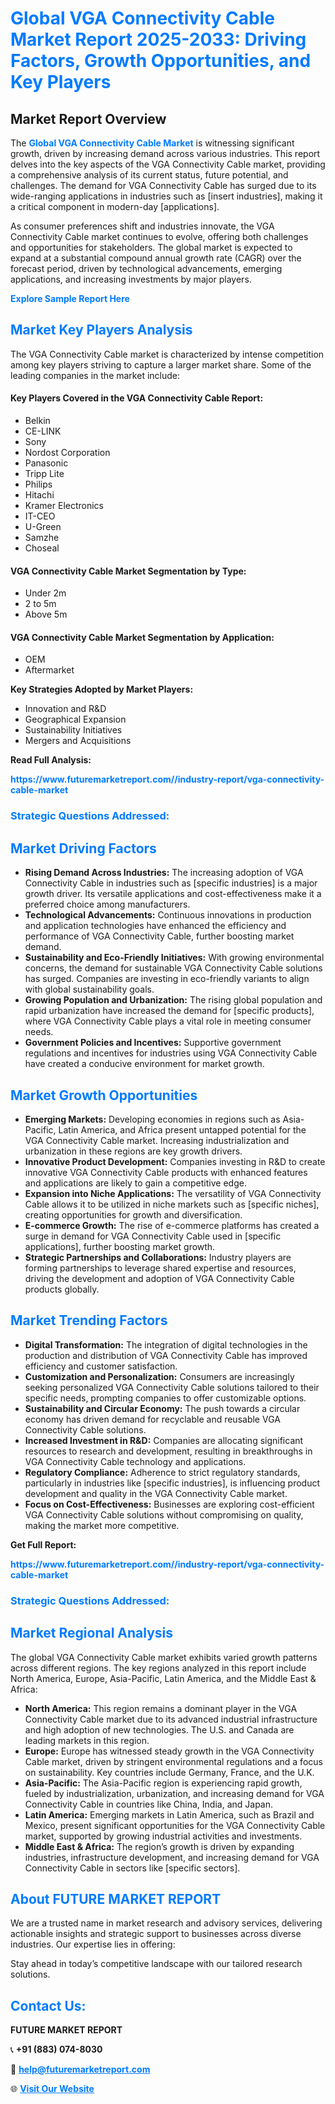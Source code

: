 <h1 style="color: #007BFF;">Global VGA Connectivity Cable Market Report 2025-2033: Driving Factors, Growth Opportunities, and Key Players</h1>

<section id="overview">
<h2>Market Report Overview</h2>
<p>The <a href="https://www.futuremarketreport.com//industry-report/vga-connectivity-cable-market" style="color: #007BFF; text-decoration: none;"><strong>Global VGA Connectivity Cable Market</strong></a> is witnessing significant growth, driven by increasing demand across various industries. This report delves into the key aspects of the VGA Connectivity Cable market, providing a comprehensive analysis of its current status, future potential, and challenges. The demand for VGA Connectivity Cable has surged due to its wide-ranging applications in industries such as [insert industries], making it a critical component in modern-day [applications].</p>
<p>As consumer preferences shift and industries innovate, the VGA Connectivity Cable market continues to evolve, offering both challenges and opportunities for stakeholders. The global market is expected to expand at a substantial compound annual growth rate (CAGR) over the forecast period, driven by technological advancements, emerging applications, and increasing investments by major players.</p>
</section>

<section id="overview">
<p><a href="https://www.futuremarketreport.com//request-sample/reportId=48394" style="color: #007BFF; text-decoration: none;"><strong>Explore Sample Report Here</strong></a></p>
</section>

<section id="key-players">
<h2 style="color: #007BFF;">Market Key Players Analysis</h2>
<p>The VGA Connectivity Cable market is characterized by intense competition among key players striving to capture a larger market share. Some of the leading companies in the market include:</p>
<h4>Key Players Covered in the VGA Connectivity Cable Report:</h4>
<ul><li>Belkin</li><li>CE-LINK</li><li>Sony</li><li>Nordost Corporation</li><li>Panasonic</li><li>Tripp Lite</li><li>Philips</li><li>Hitachi</li><li>Kramer Electronics</li><li>IT-CEO</li><li>U-Green</li><li>Samzhe</li><li>Choseal</li></ul>
<h4>VGA Connectivity Cable Market Segmentation by Type:</h4>
<ul><li>Under 2m</li><li>2 to 5m</li><li>Above 5m</li></ul>

<h4>VGA Connectivity Cable Market Segmentation by Application:</h4>
<ul><li>OEM</li><li>Aftermarket</li></ul>
<p><strong>Key Strategies Adopted by Market Players:</strong></p>
<ul>
<li>Innovation and R&D</li>
<li>Geographical Expansion</li>
<li>Sustainability Initiatives</li>
<li>Mergers and Acquisitions</li>
</ul>
</section>

<section>
<p><strong>Read Full Analysis: </strong></p><a href="https://www.futuremarketreport.com//industry-report/vga-connectivity-cable-market" style="color: #007BFF; text-decoration: none;"><strong>https://www.futuremarketreport.com//industry-report/vga-connectivity-cable-market</strong></a>
<h3 style="color: #007BFF;">Strategic Questions Addressed:</h3>
</section>

<section id="driving-factors">
<h2 style="color: #007BFF;">Market Driving Factors</h2>
<ul>
<li><strong>Rising Demand Across Industries:</strong> The increasing adoption of VGA Connectivity Cable in industries such as [specific industries] is a major growth driver. Its versatile applications and cost-effectiveness make it a preferred choice among manufacturers.</li>
<li><strong>Technological Advancements:</strong> Continuous innovations in production and application technologies have enhanced the efficiency and performance of VGA Connectivity Cable, further boosting market demand.</li>
<li><strong>Sustainability and Eco-Friendly Initiatives:</strong> With growing environmental concerns, the demand for sustainable VGA Connectivity Cable solutions has surged. Companies are investing in eco-friendly variants to align with global sustainability goals.</li>
<li><strong>Growing Population and Urbanization:</strong> The rising global population and rapid urbanization have increased the demand for [specific products], where VGA Connectivity Cable plays a vital role in meeting consumer needs.</li>
<li><strong>Government Policies and Incentives:</strong> Supportive government regulations and incentives for industries using VGA Connectivity Cable have created a conducive environment for market growth.</li>
</ul>
</section>

<section id="growth-opportunities">
<h2 style="color: #007BFF;">Market Growth Opportunities</h2>
<ul>
<li><strong>Emerging Markets:</strong> Developing economies in regions such as Asia-Pacific, Latin America, and Africa present untapped potential for the VGA Connectivity Cable market. Increasing industrialization and urbanization in these regions are key growth drivers.</li>
<li><strong>Innovative Product Development:</strong> Companies investing in R&D to create innovative VGA Connectivity Cable products with enhanced features and applications are likely to gain a competitive edge.</li>
<li><strong>Expansion into Niche Applications:</strong> The versatility of VGA Connectivity Cable allows it to be utilized in niche markets such as [specific niches], creating opportunities for growth and diversification.</li>
<li><strong>E-commerce Growth:</strong> The rise of e-commerce platforms has created a surge in demand for VGA Connectivity Cable used in [specific applications], further boosting market growth.</li>
<li><strong>Strategic Partnerships and Collaborations:</strong> Industry players are forming partnerships to leverage shared expertise and resources, driving the development and adoption of VGA Connectivity Cable products globally.</li>
</ul>
</section>

<section id="trending-factors">
<h2 style="color: #007BFF;">Market Trending Factors</h2>
<ul>
<li><strong>Digital Transformation:</strong> The integration of digital technologies in the production and distribution of VGA Connectivity Cable has improved efficiency and customer satisfaction.</li>
<li><strong>Customization and Personalization:</strong> Consumers are increasingly seeking personalized VGA Connectivity Cable solutions tailored to their specific needs, prompting companies to offer customizable options.</li>
<li><strong>Sustainability and Circular Economy:</strong> The push towards a circular economy has driven demand for recyclable and reusable VGA Connectivity Cable solutions.</li>
<li><strong>Increased Investment in R&D:</strong> Companies are allocating significant resources to research and development, resulting in breakthroughs in VGA Connectivity Cable technology and applications.</li>
<li><strong>Regulatory Compliance:</strong> Adherence to strict regulatory standards, particularly in industries like [specific industries], is influencing product development and quality in the VGA Connectivity Cable market.</li>
<li><strong>Focus on Cost-Effectiveness:</strong> Businesses are exploring cost-efficient VGA Connectivity Cable solutions without compromising on quality, making the market more competitive.</li>
</ul>
</section>

<section>
<p><strong>Get Full Report: </strong></p><a href="https://www.futuremarketreport.com//industry-report/vga-connectivity-cable-market" style="color: #007BFF; text-decoration: none;"><strong>https://www.futuremarketreport.com//industry-report/vga-connectivity-cable-market</strong></a>
<h3 style="color: #007BFF;">Strategic Questions Addressed:</h3>
</section>


<section id="regional-analysis">
<h2 style="color: #007BFF;">Market Regional Analysis</h2>
<p>The global VGA Connectivity Cable market exhibits varied growth patterns across different regions. The key regions analyzed in this report include North America, Europe, Asia-Pacific, Latin America, and the Middle East & Africa:</p>
<ul>
<li><strong>North America:</strong> This region remains a dominant player in the VGA Connectivity Cable market due to its advanced industrial infrastructure and high adoption of new technologies. The U.S. and Canada are leading markets in this region.</li>
<li><strong>Europe:</strong> Europe has witnessed steady growth in the VGA Connectivity Cable market, driven by stringent environmental regulations and a focus on sustainability. Key countries include Germany, France, and the U.K.</li>
<li><strong>Asia-Pacific:</strong> The Asia-Pacific region is experiencing rapid growth, fueled by industrialization, urbanization, and increasing demand for VGA Connectivity Cable in countries like China, India, and Japan.</li>
<li><strong>Latin America:</strong> Emerging markets in Latin America, such as Brazil and Mexico, present significant opportunities for the VGA Connectivity Cable market, supported by growing industrial activities and investments.</li>
<li><strong>Middle East & Africa:</strong> The region’s growth is driven by expanding industries, infrastructure development, and increasing demand for VGA Connectivity Cable in sectors like [specific sectors].</li>
</ul>
</section>

<footer>
<h2 style="color: #007BFF;">About FUTURE MARKET REPORT</h2>
<p>We are a trusted name in market research and advisory services, delivering actionable insights and strategic support to businesses across diverse industries. Our expertise lies in offering:</p>

<p>Stay ahead in today’s competitive landscape with our tailored research solutions.</p>

<h2 style="color: #007BFF;">Contact Us:</h2>
<p><strong>FUTURE MARKET REPORT</strong></p>
<p>📞 <strong>+91 (883) 074-8030</strong></p>
<p>📧 <strong><a href="mailto:help@futuremarketreport.com" style="color: #007BFF;">help@futuremarketreport.com</a></strong></p>
<p>🌐 <strong><a href="https://www.futuremarketreport.com/" style="color: #007BFF;">Visit Our Website</a></strong></p>
</footer>